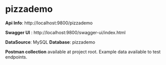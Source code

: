 # pizzademo

**Api Info**: http://localhost:9800/pizzademo

**Swagger UI** : http://localhost:9800/swagger-ui/index.html

**DataSource**: MySQL
    **Database**: pizzademo

**Postman collection** available at project root. Example data available to
test endpoints.